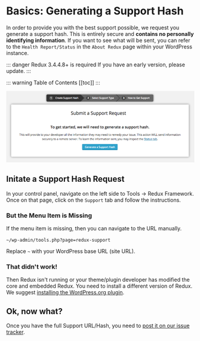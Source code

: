 # Basics: Generating a Support Hash

In order to provide you with the best support possible, we request you generate a support hash. This is entirely secure
and **contains no personally identifying information**. If you want to see what will be sent, you can refer to the `Health Report/Status`
in the `About Redux` page within your WordPress instance.

::: danger Redux 3.4.4.8+ is required
If you have an early version, please update.
:::

::: warning Table of Contents
[[toc]]
:::

<span style="display:block;text-align:center">![](img/support_hash.png)</span>

## Initate a Support Hash Request

In your control panel, navigate on the left side to Tools -> Redux Framework. Once on that page, click on the `Support` 
tab and follow the instructions.

### But the Menu Item is Missing
If the menu item is missing, then you can navigate to the URL manually.

```text
~/wp-admin/tools.php?page=redux-support
```

Replace `~` with your WordPress base URL (site URL).

### That didn't work!

Then Redux isn't running or your theme/plugin developer has modified the core and embedded Redux. You need to install a
different version of Redux. We suggest [installing the WordPress.org plugin](../guides/basics-install.md#wordpress-org-plugin).

## Ok, now what?

Once you have the full Support URL/Hash, you need to [post it on our issue tracker](https://github.com/ReduxFramework/redux-framework/issues).

